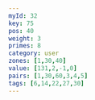 ```yaml
---
myId: 32
key: 75
pos: 40
weight: 3
primes: 8
category: user
zones: [1,30,40]
value: [131,2,-1,0]
pairs: [1,30,60,3,4,5]
tags: [6,14,22,27,30]
---
```

